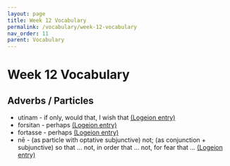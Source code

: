 ```yaml
---
layout: page
title: Week 12 Vocabulary
permalink: /vocabulary/week-12-vocabulary
nav_order: 11
parent: Vocabulary
---
```


# Week 12 Vocabulary

## Adverbs / Particles

* utinam - if only, would that, I wish that [(Logeion entry)](https://logeion.uchicago.edu/utinam)
* forsitan - perhaps [(Logeion entry)](https://logeion.uchicago.edu/forsitan)
* fortasse - perhaps [(Logeion entry)](https://logeion.uchicago.edu/fortasse)
* nē - (as particle with optative subjunctive) not; (as conjunction + subjunctive) so that ... not, in order that ... not, for fear that ... [(Logeion entry)](https://logeion.uchicago.edu/ne)